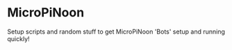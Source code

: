 MicroPiNoon
===========

Setup scripts and random stuff to get MicroPiNoon 'Bots' setup and running quickly!